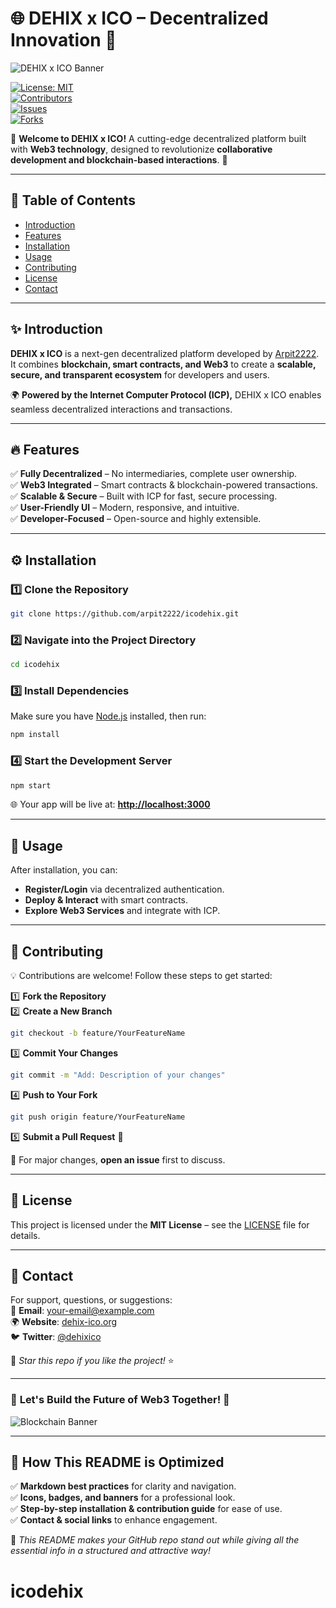 # 🌐 DEHIX x ICO – Decentralized Innovation 🚀  
![DEHIX x ICO Banner](https://via.placeholder.com/1200x400?text=DEHIX+x+ICO+Web3+Platform)  

[![License: MIT](https://img.shields.io/badge/License-MIT-blue.svg)](LICENSE)  
[![Contributors](https://img.shields.io/github/contributors/arpit2222/icodehix)](https://github.com/arpit2222/icodehix/graphs/contributors)  
[![Issues](https://img.shields.io/github/issues/arpit2222/icodehix)](https://github.com/arpit2222/icodehix/issues)  
[![Forks](https://img.shields.io/github/forks/arpit2222/icodehix?style=social)](https://github.com/arpit2222/icodehix/network/members)  

📢 **Welcome to DEHIX x ICO!** A cutting-edge decentralized platform built with **Web3 technology**, designed to revolutionize **collaborative development and blockchain-based interactions**. 🚀  

---

## 📌 Table of Contents  
- [Introduction](#-introduction)  
- [Features](#-features)  
- [Installation](#-installation)  
- [Usage](#-usage)  
- [Contributing](#-contributing)  
- [License](#-license)  
- [Contact](#-contact)  

---

## ✨ Introduction  
**DEHIX x ICO** is a next-gen decentralized platform developed by [Arpit2222](https://github.com/arpit2222). It combines **blockchain, smart contracts, and Web3** to create a **scalable, secure, and transparent ecosystem** for developers and users.  

🌍 **Powered by the Internet Computer Protocol (ICP),** DEHIX x ICO enables seamless decentralized interactions and transactions.  

---

## 🔥 Features  
✅ **Fully Decentralized** – No intermediaries, complete user ownership.  
✅ **Web3 Integrated** – Smart contracts & blockchain-powered transactions.  
✅ **Scalable & Secure** – Built with ICP for fast, secure processing.  
✅ **User-Friendly UI** – Modern, responsive, and intuitive.  
✅ **Developer-Focused** – Open-source and highly extensible.  

---

## ⚙️ Installation  

### 1️⃣ Clone the Repository  
```bash
git clone https://github.com/arpit2222/icodehix.git
```

### 2️⃣ Navigate into the Project Directory  
```bash
cd icodehix
```

### 3️⃣ Install Dependencies  
Make sure you have [Node.js](https://nodejs.org/) installed, then run:  
```bash
npm install
```

### 4️⃣ Start the Development Server  
```bash
npm start
```
🌐 Your app will be live at: **[http://localhost:3000](http://localhost:3000)**  

---

## 🚀 Usage  
After installation, you can:  
- **Register/Login** via decentralized authentication.  
- **Deploy & Interact** with smart contracts.  
- **Explore Web3 Services** and integrate with ICP.  

---

## 👥 Contributing  
💡 Contributions are welcome! Follow these steps to get started:  

1️⃣ **Fork the Repository**  
2️⃣ **Create a New Branch**  
   ```bash
   git checkout -b feature/YourFeatureName
   ```
3️⃣ **Commit Your Changes**  
   ```bash
   git commit -m "Add: Description of your changes"
   ```
4️⃣ **Push to Your Fork**  
   ```bash
   git push origin feature/YourFeatureName
   ```
5️⃣ **Submit a Pull Request** 🚀  

🔹 For major changes, **open an issue** first to discuss.  

---

## 📜 License  
This project is licensed under the **MIT License** – see the [LICENSE](LICENSE) file for details.  

---

## 📩 Contact  
For support, questions, or suggestions:  
📧 **Email**: [your-email@example.com](mailto:your-email@example.com)  
🌍 **Website**: [dehix-ico.org](https://dehix-ico.org)  
🐦 **Twitter**: [@dehixico](https://twitter.com/dehixico)  

💙 *Star this repo if you like the project!* ⭐  

---

### 🔗 **Let's Build the Future of Web3 Together!** 🚀  

![Blockchain Banner](https://via.placeholder.com/1200x300?text=Build+the+Future+of+Decentralized+Web3+with+Us!)

---

## 🌟 How This README is Optimized  
✅ **Markdown best practices** for clarity and navigation.  
✅ **Icons, badges, and banners** for a professional look.  
✅ **Step-by-step installation & contribution guide** for ease of use.  
✅ **Contact & social links** to enhance engagement.  

🚀 *This README makes your GitHub repo stand out while giving all the essential info in a structured and attractive way!*  

# icodehix
